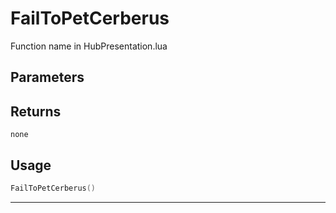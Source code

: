 # FailToPetCerberus
Function name in HubPresentation.lua
## Parameters

## Returns
`none`
## Usage
```lua
FailToPetCerberus()
```
---
